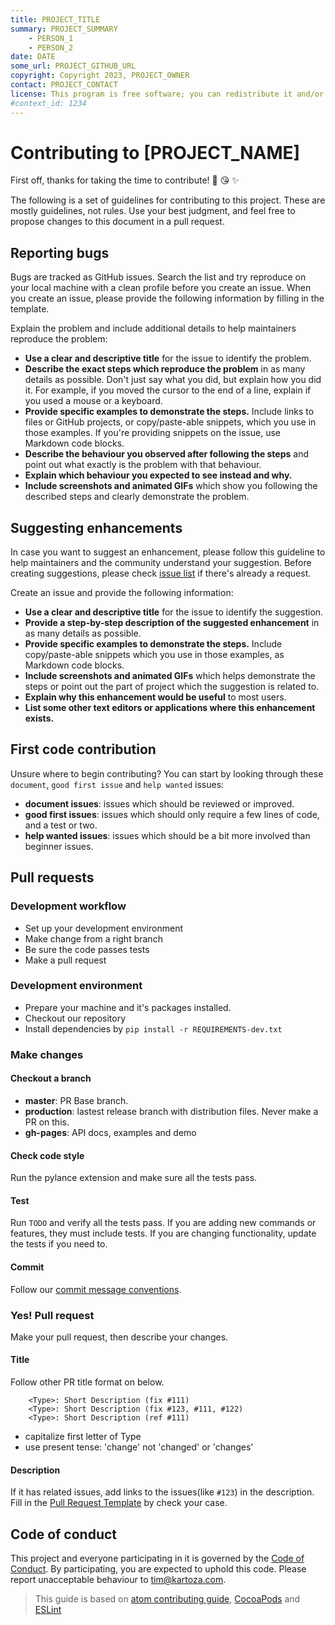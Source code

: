 ```yaml
---
title: PROJECT_TITLE
summary: PROJECT_SUMMARY
    - PERSON_1
    - PERSON_2
date: DATE
some_url: PROJECT_GITHUB_URL
copyright: Copyright 2023, PROJECT_OWNER
contact: PROJECT_CONTACT
license: This program is free software; you can redistribute it and/or modify it under the terms of the GNU Affero General Public License as published by the Free Software Foundation; either version 3 of the License, or (at your option) any later version.
#context_id: 1234
---
```


# Contributing to [PROJECT_NAME]

First off, thanks for taking the time to contribute! 🎉 😘 ✨

The following is a set of guidelines for contributing to this project.
These are mostly guidelines, not rules. Use your best judgment, and
feel free to propose changes to this document in a pull request.

## Reporting bugs

Bugs are tracked as GitHub issues. Search the list and try reproduce on your
local machine with a clean profile before you create an issue.
When you create an issue, please provide the following information by filling
in the template.

Explain the problem and include additional details to help maintainers reproduce the problem:

* **Use a clear and descriptive title** for the issue to identify the problem.
* **Describe the exact steps which reproduce the problem** in as many details
  as possible. Don't just say what you did, but explain how you did it. For
  example, if you moved the cursor to the end of a line, explain if you used a
  mouse or a keyboard.
* **Provide specific examples to demonstrate the steps.** Include links to
  files or GitHub projects, or copy/paste-able snippets, which you use in those
  examples. If you're providing snippets on the issue, use Markdown code blocks.
* **Describe the behaviour you observed after following the steps** and point
  out what exactly is the problem with that behaviour.
* **Explain which behaviour you expected to see instead and why.**
* **Include screenshots and animated GIFs** which show you following the
  described steps and clearly demonstrate the problem.

## Suggesting enhancements

In case you want to suggest an enhancement, please follow this guideline to
help maintainers and the community understand your suggestion.
Before creating suggestions, please check [issue
list](https://github.com/project-name/repository/labels/feature) if
there's already a request.

Create an issue and provide the following information:

* **Use a clear and descriptive title** for the issue to identify the
  suggestion.
* **Provide a step-by-step description of the suggested enhancement** in as
  many details as possible.
* **Provide specific examples to demonstrate the steps.** Include
  copy/paste-able snippets which you use in those examples, as Markdown code
  blocks.
* **Include screenshots and animated GIFs** which helps demonstrate the steps
  or point out the part of project which the suggestion is related to.
* **Explain why this enhancement would be useful** to most users.
* **List some other text editors or applications where this enhancement
  exists.**

## First code contribution

Unsure where to begin contributing? You can start by looking
through these `document`, `good first issue` and `help wanted` issues:

* **document issues**: issues which should be reviewed or improved.
* **good first issues**: issues which should only require a few lines of code,
  and a test or two.
* **help wanted issues**: issues which should be a bit more involved than
  beginner issues.

## Pull requests

### Development workflow

* Set up your development environment
* Make change from a right branch
* Be sure the code passes tests
* Make a pull request

### Development environment

* Prepare your machine and it's packages installed.
* Checkout our repository
* Install dependencies by `pip install -r REQUIREMENTS-dev.txt`

### Make changes

#### Checkout a branch

* **master**: PR Base branch.
* **production**: lastest release branch with distribution files. Never make a PR on this.
* **gh-pages**: API docs, examples and demo

#### Check code style

Run the pylance extension and make sure all the tests pass.

#### Test

Run `TODO` and verify all the tests pass.
If you are adding new commands or features, they must include tests.
If you are changing functionality, update the tests if you need to.

#### Commit

Follow our [commit message conventions](../developer/guide/templates/commit-message-convention.md).

### Yes! Pull request

Make your pull request, then describe your changes.

#### Title

Follow other PR title format on below.

```
    <Type>: Short Description (fix #111)
    <Type>: Short Description (fix #123, #111, #122)
    <Type>: Short Description (ref #111)
```

* capitalize first letter of Type
* use present tense: 'change' not 'changed' or 'changes'

#### Description

If it has related issues, add links to the issues(like `#123`) in the description.
Fill in the [Pull Request Template](../developer/guide/templates/pull-request-template.md) by check your case.

## Code of conduct

This project and everyone participating in it is governed by the [Code of
Conduct](code-of-conduct.md). By participating, you are expected to uphold this
code. Please report unacceptable behaviour to tim@kartoza.com.

> This guide is based on [atom contributing
guide](https://github.com/atom/atom/blob/master/CONTRIBUTING.md),
[CocoaPods](http://guides.cocoapods.org/contributing/contribute-to-cocoapods.html)
and [ESLint](http://eslint.org/docs/developer-guide/contributing/pull-requests)
